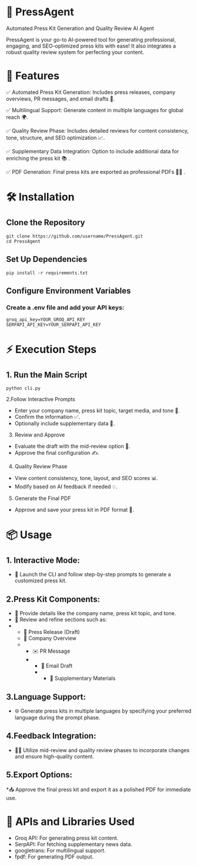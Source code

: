 # 🚀 PressAgent

Automated Press Kit Generation and Quality Review AI Agent

PressAgent is your go-to AI-powered tool for generating professional, engaging, and SEO-optimized press kits with ease! It also integrates a robust quality review system for perfecting your content.

# 🌟 Features

 ✅ Automated Press Kit Generation: Includes press releases, company overviews, PR messages, and email drafts 📝.
 
 ✅ Multilingual Support: Generate content in multiple languages for global reach 🌍.
 
 ✅ Quality Review Phase: Includes detailed reviews for content consistency, tone, structure, and SEO optimization 📈.
 
 ✅ Supplementary Data Integration: Option to include additional data for enriching the press kit 📚 .
 
 ✅ PDF Generation: Final press kits are exported as professional PDFs 🧑‍💻 .


# 🛠️ Installation

## Clone the Repository

    git clone https://github.com/username/PressAgent.git  
    cd PressAgent  
    
## Set Up Dependencies

    pip install -r requirements.txt  
    
## Configure Environment Variables
### Create a .env file and add your API keys:
    groq_api_key=YOUR_GROQ_API_KEY  
    SERPAPI_API_KEY=YOUR_SERPAPI_API_KEY  

# ⚡ Execution Steps

## 1. Run the Main Script
    python cli.py  
    
2.Follow Interactive Prompts

* Enter your company name, press kit topic, target media, and tone 🎤.
* Confirm the information ✅.
* Optionally include supplementary data 📂.

3. Review and Approve

* Evaluate the draft with the mid-review option 🔄.
* Approve the final configuration ✍️.

4. Quality Review Phase

* View content consistency, tone, layout, and SEO scores 📊.
* Modify based on AI feedback if needed 💡.

5. Generate the Final PDF
* Approve and save your press kit in PDF format 📄.

# 📦 Usage
## 1. Interactive Mode:

* 🚦 Launch the CLI and follow step-by-step prompts to generate a customized press kit.

## 2.Press Kit Components:
* 📝 Provide details like the company name, press kit topic, and tone.
* 🔄 Review and refine sections such as:
* * 📜 Press Release (Draft)
  *  🏢 Company Overview
  *  * ✉️ PR Message
     * * 📧 Email Draft
       * * 📂 Supplementary Materials

## 3.Language Support:
* 🌐 Generate press kits in multiple languages by specifying your preferred language during the prompt phase.

## 4.Feedback Integration:
* 🧑‍💻 Utilize mid-review and quality review phases to incorporate changes and ensure high-quality content.

## 5.Export Options:
*📤 Approve the final press kit and export it as a polished PDF for immediate use.

# 🧰 APIs and Libraries Used
* Groq API: For generating press kit content.
* SerpAPI: For fetching supplementary news data.
* googletrans: For multilingual support.
* fpdf: For generating PDF output.

